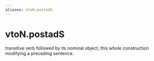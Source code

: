 ```yaml
---
aliases: vtoN.postadS
---
```

# vtoN.postadS

transitive verb followed by its nominal object, this whole construction modifying a preceding sentence.